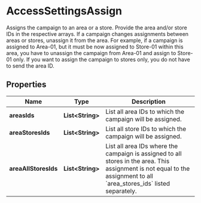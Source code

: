 

# AccessSettingsAssign

Assigns the campaign to an area or a store. Provide the area and/or store IDs in the respective arrays. If a campaign changes assignments between areas or stores, unassign it from the area. For example, if a campaign is assigned to Area-01, but it must be now assigned to Store-01 within this area, you have to unassign the campaign from Area-01 and assign to Store-01 only.  If you want to assign the campaign to stores only, you do not have to send the area ID.

## Properties

| Name | Type | Description |
|------------ | ------------- | ------------- |
|**areasIds** | **List&lt;String&gt;** | List all area IDs to which the campaign will be assigned. |
|**areaStoresIds** | **List&lt;String&gt;** | List all store IDs to which the campaign will be assigned. |
|**areaAllStoresIds** | **List&lt;String&gt;** | List all area IDs where the campaign is assigned to all stores in the area. This assignment is not equal to the assignment to all &#x60;area_stores_ids&#x60; listed separately. |



